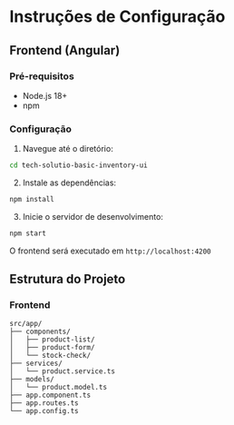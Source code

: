 # Instruções de Configuração

## Frontend (Angular)

### Pré-requisitos
- Node.js 18+
- npm

### Configuração

1. Navegue até o diretório:
```bash
cd tech-solutio-basic-inventory-ui
```

2. Instale as dependências:
```bash
npm install
```

3. Inicie o servidor de desenvolvimento:
```bash
npm start
```

O frontend será executado em `http://localhost:4200`

## Estrutura do Projeto

### Frontend
```
src/app/
├── components/
│   ├── product-list/
│   ├── product-form/
│   └── stock-check/
├── services/
│   └── product.service.ts
├── models/
│   └── product.model.ts
├── app.component.ts
├── app.routes.ts
└── app.config.ts
```